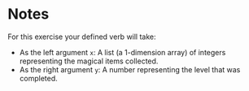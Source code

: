 
# Notes

For this exercise your defined verb will take:
  * As the left argument `x`: A list (a 1-dimension array) of integers representing the magical items collected.
  * As the right argument `y`: A number representing the level that was completed.

